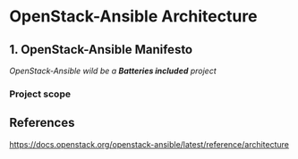 # OpenStack-Ansible Architecture

## 1. OpenStack-Ansible Manifesto

*OpenStack-Ansible wild be a **Batteries included** project*

### Project scope

### 

## References

https://docs.openstack.org/openstack-ansible/latest/reference/architecture